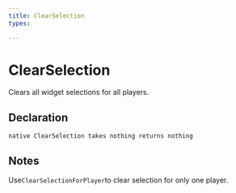 ```yaml
---
title: ClearSelection
types:

---
```


# ClearSelection
Clears all widget selections for all players.

## Declaration

```
native ClearSelection takes nothing returns nothing
```

## Notes 
Use`ClearSelectionForPlayer`to clear selection for only one player.